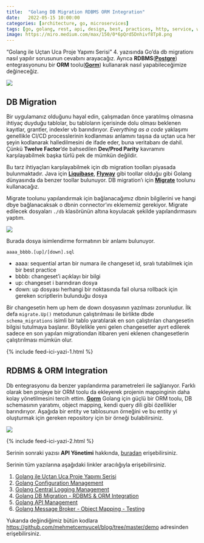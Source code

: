 ```yaml
---
title:  "Golang DB Migration RDBMS ORM Integration"
date:   2022-05-15 10:00:00
categories: [architecture, go, microservices]
tags: [go, golang, rest, api, design, best, practices, http, service, web service, design, tasarım, java, spring boot, mikroservis, microservice, kubernetes,  türkçe, yazılım, blog, blogger, nedir, örnek, nasıl yapılır, mehmet cem yücel]
image: https://miro.medium.com/max/150/0*6pQrd5Dnhivf8Tp8.png
---
```


“Golang ile Uçtan Uca Proje Yapımı Serisi” 4. yazısında Go’da db migrationı nasıl yapılır sorusunun cevabını arayacağız. Ayrıca  **RDBMS**([**Postgre**](https://www.postgresql.org/)) entegrasyonunu bir  **ORM** toolu([**Gorm**](https://gorm.io/index.html)) kullanarak nasıl yapabileceğimize değineceğiz.

![](https://miro.medium.com/max/1400/0*6pQrd5Dnhivf8Tp8.png)


## DB Migration

Bir uygulamanız olduğunu hayal edin, çalışmadan önce yaratılmış olmasına ihtiyaç duyduğu tablolar, bu tabloların içerisinde dolu olması beklenen kayıtlar, grantler, indexler vb barındırıyor.  _Everything as a code_  yaklaşımı genellikle CI/CD processlerinin kodlanması anlamını taşısa da uçtan uca her şeyin kodlanarak halledilmesini de ifade eder, buna veritabanı de dahil. Çünkü  **Twelve Factor**’de bahsedilen  **Dev/Prod Parity**  kavramını karşılayabilmek başka türlü pek de mümkün değildir.

Bu tarz ihtiyaçları karşılayabilmek için db migration toolları piyasada bulunmaktadır. Java için  [**Liquibase**](https://www.liquibase.org/),  [**Flyway**](https://flywaydb.org/)  gibi toollar olduğu gibi Golang dünyasında da benzer toollar bulunuyor. DB migration’ı için  [**Migrate**](https://github.com/golang-migrate/migrate)  toolunu kullanacağız.

<script src="https://gist.github.com/mehmetcemyucel/3785084c5a4eb3df27eb3d7f82b6dd48.js"></script>

Migrate toolunu yapılandırmak için bağlanacağımız dbnin bilgilerini ve hangi dbye bağlanacaksak o dbnin connector’ını eklememiz gerekiyor. Migrate edilecek dosyaları  `./db`  klasörünün altına koyulacak şekilde yapılandırmasını yaptım.

![](https://miro.medium.com/max/696/1*loy2lfoKZWZshQVHJ1_qRQ.png)

Burada dosya isimlendirme formatının bir anlamı bulunuyor.

	aaaa_bbbb.[up]/[down].sql

-   aaaa: sequential artan bir numara ile changeset id, sıralı tutabilmek için bir best practice
-   bbbb: changeset’i açıklayı bir bilgi
-   up: changeset i barındıran dosya
-   down: up dosyası herhangi bir noktasında fail olursa rollback için gereken scriptlerin bulunduğu dosya

Bir changesetin hem up hem de down dosyasının yazılması zorunludur. İlk defa  `migrate.Up()`  metodunun çalıştırılması ile birlikte dbde  `schema_migrations`  isimli bir tablo yaratılarak en son çalıştırılan changesetin bilgisi tutulmaya başlanır. Böylelikle yeni gelen changesetler ayırt edilerek sadece en son yapılan migrationdan itibaren yeni eklenen changesetlerin çalıştırılması mümkün olur.

{% include feed-ici-yazi-1.html %}


## RDBMS & ORM Integration

<script src="https://gist.github.com/mehmetcemyucel/df62cbfa63c4b0f4cbf6c335f70a0937.js"></script>

Db entegrasyonu da benzer yapılandırma parametreleri ile sağlanıyor. Farklı olarak ben projeye bir ORM toolu da ekleyerek projenin mappinginin daha kolay yönetilmesini tercih ettim.  [**Gorm**](https://gorm.io/index.html)  Golang için güçlü bir ORM toolu, DB schemasının yaratımı, object mapping, kendi query dili gibi özellikler barındırıyor. Aşağıda bir entity ve tablosunun örneğini ve bu entity yi oluşturmak için gereken repository için bir örneği bulabilirsiniz.

<script src="https://gist.github.com/mehmetcemyucel/11c1a7fa1681c55db90d8d96bf5f3c2e.js"></script>

![](https://miro.medium.com/max/1400/1*iSROcv-sOPToKJNZAARfYg.png)

<script src="https://gist.github.com/mehmetcemyucel/ddc98ffc4f331b87feb3d8fd5a3af202.js"></script>

{% include feed-ici-yazi-2.html %}

Serinin sonraki yazısı **API Yönetimi**  hakkında,  [buradan](https://mehmetcemyucel.com/2022/golang-api-management)  erişebilirsiniz.

Serinin tüm yazılarına aşağıdaki linkler aracılığıyla erişebilirsiniz.

1. [Golang ile Uçtan Uca Proje Yapımı Serisi](https://mehmetcemyucel.com/2022/go-ile-uctan-uca-proje-yapimi-serisi)
2. [Golang Configuration Management](https://mehmetcemyucel.com/2022/golang-configuration-management)
3. [Golang Central Logging Management](https://mehmetcemyucel.com/2022/golang-central-logging-management)
4. [Golang DB Migration - RDBMS & ORM Integration](https://mehmetcemyucel.com/2022/golang-db-migration-rdbms-orm-integration)
5. [Golang API Management](https://mehmetcemyucel.com/2022/golang-api-management)
6. [Golang Message Broker - Object Mapping - Testing](https://mehmetcemyucel.com/2022/golang-message-broker-object-mapper-testing)

Yukarıda değindiğimiz bütün kodlara https://github.com/mehmetcemyucel/blog/tree/master/demo adresinden erişebilirsiniz.